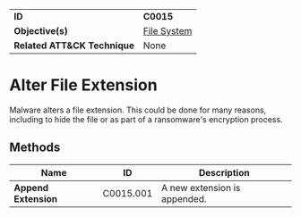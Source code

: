 |||
|---|---|
|**ID**|**C0015**|
|**Objective(s)**|[File System](../file-system)|
|**Related ATT&CK Technique**|None|


Alter File Extension
====================
Malware alters a file extension. This could be done for many reasons, including to hide the file or as part of a ransomware's encryption process. 

Methods
-------
|Name|ID|Description|
|---|---|---|
|**Append Extension**|C0015.001|A new extension is appended.|
